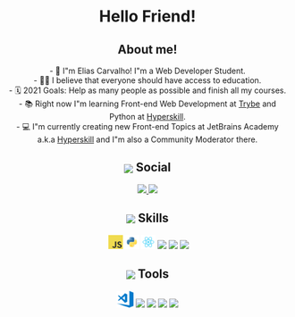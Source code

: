 <h1 align="center">Hello Friend!</h1>

<h2 align="center"> About me!</h2>

<p align="center">- 👋 I"m Elias Carvalho! I"m a Web Developer Student.</br>
- 👨‍💻 I believe that everyone should have access to education.</br>
- 🗓️ 2021 Goals: Help as many people as possible and finish all my courses.</br>
- 📚 Right now I"m learning Front-end Web Development at <a href="https://www.betrybe.com/">Trybe</a> and Python at <a href="https://hyperskill.org/profile/18560703">Hyperskill</a>.</br>
- 💻 I"m currently creating new Front-end Topics at JetBrains Academy a.k.a <a href="https://hyperskill.org/profile/18560703">Hyperskill</a> and I"m also a Community Moderator there.</br>
</p>

<h2 align="center"><img align="center" width="30px" src="https://i.imgur.com/sJFB1V5.png"/> Social</h2>
<p align="center">

<a href="https://www.linkedin.com/in/elias-carvalho-98b3201b1/">
<img src="https://img.shields.io/badge/linkedin-%230077B5.svg?&style=for-the-badge&logo=linkedin&logoColor=white" />
</a>
<a href="mailto:eliascarvalho153@gmail.com">
<img src="https://img.shields.io/badge/gmail-%23D14836.svg?&style=for-the-badge&logo=gmail&logoColor=white" />
</a>
</p>

<h2 align="center">
<img align="center" width="30px" src="https://i.imgur.com/6ynJdoG.png"/> Skills
</h2>

<p align="center">
<img width="5%" src="https://cdn1.iconfinder.com/data/icons/social-media-logos-7/64/css-3-512.png" alt=""/> 
<img width="5%" src="https://raw.githubusercontent.com/github/explore/80688e429a7d4ef2fca1e82350fe8e3517d3494d/topics/javascript/javascript.png"/>
<img width="5%" src="https://raw.githubusercontent.com/github/explore/80688e429a7d4ef2fca1e82350fe8e3517d3494d/topics/python/python.png"/>
<img width="5%" src="https://raw.githubusercontent.com/github/explore/80688e429a7d4ef2fca1e82350fe8e3517d3494d/topics/react/react.png"/>
<img width="5%" src="https://cdn.iconscout.com/icon/free/png-512/redux-283024.png"/>
<img width="5%" src="https://images.squarespace-cdn.com/content/v1/576dc6d2579fb313163ccfa0/1574919316736-CW18XAGSYG8O810Q0OHB/ke17ZwdGBToddI8pDm48kP06O0_IHyRXSOOiqwgWaApZw-zPPgdn4jUwVcJE1ZvWEtT5uBSRWt4vQZAgTJucoTqqXjS3CfNDSuuf31e0tVEsL0EX72Q6S7TgfQYQBQpkz5xM6Qt8VXd_xJGg_ziCFib8BodarTVrzIWCp72ioWw/mysql_PNG9.png?format=500w"/>
<img width="5%" src="https://img.icons8.com/color/452/mongodb.png"/>
</p>

<h2 align="center">
<img align="center" width="30px" src="https://cdn4.iconfinder.com/data/icons/seo-and-digital-marketing-5-2/128/239-512.png"/>
Tools
</h2>

<p align="center">
<img width="30px" src="https://raw.githubusercontent.com/github/explore/80688e429a7d4ef2fca1e82350fe8e3517d3494d/topics/visual-studio-code/visual-studio-code.png" />
<img width="30px" src="https://upload.wikimedia.org/wikipedia/commons/thumb/a/a1/PyCharm_Logo.svg/1024px-PyCharm_Logo.svg.png" />
<img width="30px" src="https://upload.wikimedia.org/wikipedia/commons/thumb/d/d7/WebStorm.png/1200px-WebStorm.png" />
<img width="30px" src="https://upload.wikimedia.org/wikipedia/commons/thumb/3/3f/Git_icon.svg/1200px-Git_icon.svg.png" />
<img width="30px" src="https://i.imgur.com/uDYtnyp.png" />
</p>
